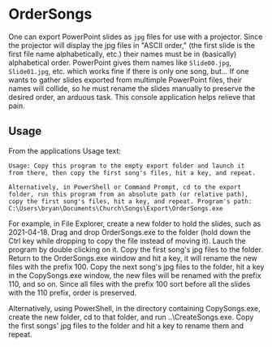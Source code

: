 OrderSongs
==========

One can export PowerPoint slides as `jpg` files for use with a projector. Since the projector will display  the jpg files in "ASCII order," (the first slide is the first file name alphabetically, etc.) their names must be in (basically) alphabetical order. PowerPoint gives them names like `Slide00.jpg`, `Slide01.jpg`, etc. which works fine if there is only one song, but... If one wants to gather slides exported from multimple PowerPoint files, their names will collide, so he must rename the slides manually to preserve the desired order, an arduous task. This console application helps relieve that pain. 

## Usage
From the applications Usage text:
```
Usage: Copy this program to the empty export folder and launch it
from there, then copy the first song's files, hit a key, and repeat.

Alternatively, in PowerShell or Command Prompt, cd to the export
folder, run this program from an absolute path (or relative path),
copy the first song's files, hit a key, and repeat. Program's path:
C:\Users\bryan\Documents\Church\Songs\Export\OrderSongs.exe
```

For example, in File Explorer, create a new folder to hold the slides, such as 2021-04-18. Drag and drop OrderSongs.exe to the folder (hold down the Ctrl key while dropping to copy the file instead of moving it). Lauch the program by double clicking on it. Copy the first song's jpg files to the folder. Return to the OrderSongs.exe window and hit a key, it will rename the new files with the prefix 100. Copy the next song's jpg files to the folder, hit a key in the CopySongs.exe window, the new files will be renamed with the prefix 110, and so on. Since all files with the prefix 100 sort before all the slides with the 110 prefix, order is preserved. 

Alternatively, using PowerShell, in the directory containing CopySongs.exe, create the new folder, cd to that folder, and run ..\CreateSongs.exe. Copy the first songs' jpg files to the folder and hit a key to rename them and repeat. 
